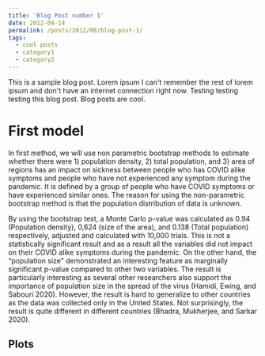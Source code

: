 ```yaml
---
title: 'Blog Post number 1'
date: 2012-08-14
permalink: /posts/2012/08/blog-post-1/
tags:
  - cool posts
  - category1
  - category2
---
```


This is a sample blog post. Lorem ipsum I can't remember the rest of lorem ipsum and don't have an internet connection right now. Testing testing testing this blog post. Blog posts are cool.

First model 
======

In first method, we will use non parametric bootstrap methods to estimate whether there were 1) population density, 2) total population, and 3) area of regions has an impact on sickness between people who has COVID alike symptoms and people who have not experienced any symptom during the pandemic. It is defined by a group of people who have COVID symptoms or have experienced similar ones. The reason for using the non-parametric bootstrap method is that the population distribution of data is unknown.

By using the bootstrap test, a Monte Carlo p-value was calculated as 0.94 (Population density), 0,624 (size of the area), and 0.138 (Total population) respectively, adjusted and calculated with 10,000 trials. This is not a statistically significant result and as a result all the variables did not impact on their COVID alike symptoms during the pandemic. On the other hand, the “population size” demonstrated an interesting feature as marginally significant p-value compared to other two variables. The result is particularly interesting as several other researchers also support the importance of population size in the spread of the virus (Hamidi, Ewing, and Sabouri 2020). However, the result is hard to generalize to other countries as the data was collected only in the United States. Not surprisingly, the result is quite different in different countries (Bhadra, Mukherjee, and Sarkar 2020).


Plots
------
